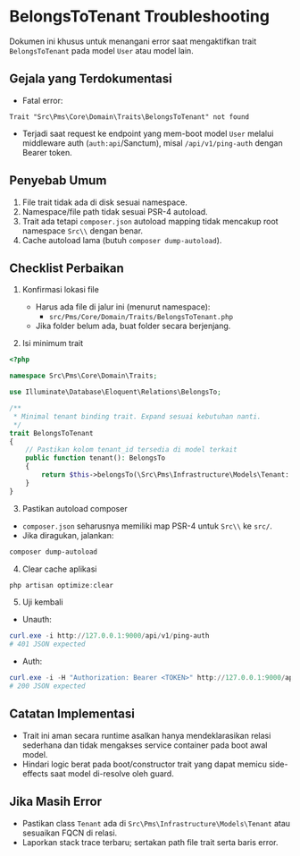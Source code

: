 # BelongsToTenant Troubleshooting

Dokumen ini khusus untuk menangani error saat mengaktifkan trait `BelongsToTenant` pada model `User` atau model lain.

## Gejala yang Terdokumentasi
- Fatal error:
```
Trait "Src\Pms\Core\Domain\Traits\BelongsToTenant" not found
```
- Terjadi saat request ke endpoint yang mem-boot model `User` melalui middleware auth (`auth:api`/Sanctum), misal `/api/v1/ping-auth` dengan Bearer token.

## Penyebab Umum
1) File trait tidak ada di disk sesuai namespace.
2) Namespace/file path tidak sesuai PSR-4 autoload.
3) Trait ada tetapi `composer.json` autoload mapping tidak mencakup root namespace `Src\\` dengan benar.
4) Cache autoload lama (butuh `composer dump-autoload`).

## Checklist Perbaikan
1) Konfirmasi lokasi file
   - Harus ada file di jalur ini (menurut namespace):
     - `src/Pms/Core/Domain/Traits/BelongsToTenant.php`
   - Jika folder belum ada, buat folder secara berjenjang.

2) Isi minimum trait
```php
<?php

namespace Src\Pms\Core\Domain\Traits;

use Illuminate\Database\Eloquent\Relations\BelongsTo;

/**
 * Minimal tenant binding trait. Expand sesuai kebutuhan nanti.
 */
trait BelongsToTenant
{
    // Pastikan kolom tenant_id tersedia di model terkait
    public function tenant(): BelongsTo
    {
        return $this->belongsTo(\Src\Pms\Infrastructure\Models\Tenant::class, 'tenant_id');
    }
}
```

3) Pastikan autoload composer
- `composer.json` seharusnya memiliki map PSR-4 untuk `Src\\` ke `src/`.
- Jika diragukan, jalankan:
```powershell
composer dump-autoload
```

4) Clear cache aplikasi
```powershell
php artisan optimize:clear
```

5) Uji kembali
- Unauth:
```powershell
curl.exe -i http://127.0.0.1:9000/api/v1/ping-auth
# 401 JSON expected
```
- Auth:
```powershell
curl.exe -i -H "Authorization: Bearer <TOKEN>" http://127.0.0.1:9000/api/v1/ping-auth
# 200 JSON expected
```

## Catatan Implementasi
- Trait ini aman secara runtime asalkan hanya mendeklarasikan relasi sederhana dan tidak mengakses service container pada boot awal model.
- Hindari logic berat pada boot/constructor trait yang dapat memicu side-effects saat model di-resolve oleh guard.

## Jika Masih Error
- Pastikan class `Tenant` ada di `Src\Pms\Infrastructure\Models\Tenant` atau sesuaikan FQCN di relasi.
- Laporkan stack trace terbaru; sertakan path file trait serta baris error.